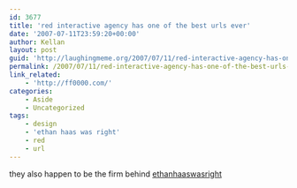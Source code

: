 ```yaml
---
id: 3677
title: 'red interactive agency has one of the best urls ever'
date: '2007-07-11T23:59:20+00:00'
author: Kellan
layout: post
guid: 'http://laughingmeme.org/2007/07/11/red-interactive-agency-has-one-of-the-best-urls-ever/'
permalink: /2007/07/11/red-interactive-agency-has-one-of-the-best-urls-ever/
link_related:
    - 'http://ff0000.com/'
categories:
    - Aside
    - Uncategorized
tags:
    - design
    - 'ethan haas was right'
    - red
    - url
---
```


they also happen to be the firm behind [ethanhaaswasright](http://www.ethanhaaswasright.com/)